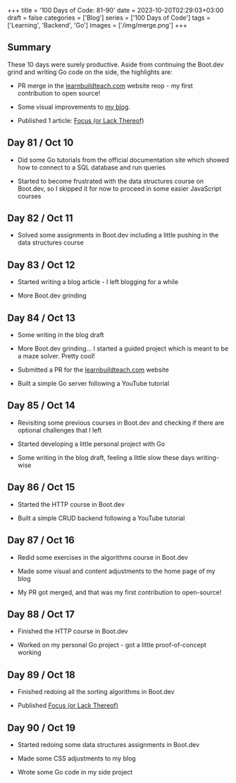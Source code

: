 +++
title = '100 Days of Code: 81-90'
date = 2023-10-20T02:29:03+03:00
draft = false
categories = ['Blog']
series = ['100 Days of Code']
tags = ['Learning', 'Backend', 'Go']
images = ['/img/merge.png']
+++

## Summary

These 10 days were surely productive. Aside from continuing the Boot.dev grind and writing Go code on the side, the highlights are:

* PR merge in the [learnbuildteach.com](http://learnbuildteach.com/) website reop - my first contribution to open source!
    
* Some visual improvements to [my blog](https://wipdev.netlify.app/).
    
* Published 1 article: [Focus (or Lack Thereof)](https://wipdev.netlify.app/posts/focus/)
    

## Day 81 / Oct 10

* Did some Go tutorials from the official documentation site which showed how to connect to a SQL database and run queries
    
* Started to become frustrated with the data structures course on Boot.dev, so I skipped it for now to proceed in some easier JavaScript courses
    

## Day 82 / Oct 11

* Solved some assignments in Boot.dev including a little pushing in the data structures course
    

## Day 83 / Oct 12

* Started writing a blog article - I left blogging for a while
    
* More Boot.dev grinding
    

## Day 84 / Oct 13

* Some writing in the blog draft
    
* More Boot.dev grinding... I started a guided project which is meant to be a maze solver. Pretty cool!
    
* Submitted a PR for the [learnbuildteach.com](http://learnbuildteach.com/) website
    
* Built a simple Go server following a YouTube tutorial
    

## Day 85 / Oct 14

* Revisiting some previous courses in Boot.dev and checking if there are optional challenges that I left
    
* Started developing a little personal project with Go
    
* Some writing in the blog draft, feeling a little slow these days writing-wise
    

## Day 86 / Oct 15

* Started the HTTP course in Boot.dev
    
* Built a simple CRUD backend following a YouTube tutorial
    

## Day 87 / Oct 16

* Redid some exercises in the algorithms course in Boot.dev
    
* Made some visual and content adjustments to the home page of my blog
    
* My PR got merged, and that was my first contribution to open-source!
    

## Day 88 / Oct 17

* Finished the HTTP course in Boot.dev
    
* Worked on my personal Go project - got a little proof-of-concept working
    

## Day 89 / Oct 18

* Finished redoing all the sorting algorithms in Boot.dev
    
* Published [Focus (or Lack Thereof)](https://wipdev.netlify.app/posts/focus/)
    

## Day 90 / Oct 19

* Started redoing some data structures assignments in Boot.dev
    
* Made some CSS adjustments to my blog
    
* Wrote some Go code in my side project
